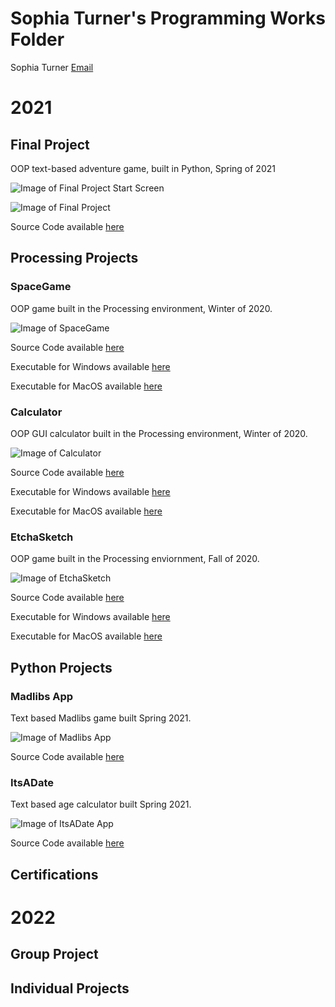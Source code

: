 # Sophia Turner's Programming Works Folder
Sophia Turner [Email](mailto:squeakerwheek@gmail.com)

# 2021

## Final Project
OOP text-based adventure game, built in Python, Spring of 2021

![Image of Final Project Start Screen](https://github.com/sophturn/ProgrammingPortfolio/blob/gh-pages/images/Final%20Project%20Start%20Screen.png?raw=true)

![Image of Final Project](https://github.com/sophturn/ProgrammingPortfolio/blob/gh-pages/images/Final%20Project.png?raw=true)

Source Code available [here](https://github.com/sophturn/ProgrammingPortfolio/tree/gh-pages/src/Python-game)

## Processing Projects

### SpaceGame
OOP game built in the Processing environment, Winter of 2020.

![Image of SpaceGame](https://github.com/sophturn/ProgrammingPortfolio/blob/gh-pages/images/spacegame.png?raw=true)

Source Code available [here](https://github.com/sophturn/ProgrammingPortfolio/tree/gh-pages/src/SpaceGame)

Executable for Windows available [here](https://github.com/sophturn/ProgrammingPortfolio/blob/gh-pages/src/SpaceGame/application.windows64.zip)

Executable for MacOS available [here](https://github.com/sophturn/ProgrammingPortfolio/blob/gh-pages/src/SpaceGame/application.macosx.zip)

### Calculator
OOP GUI calculator built in the Processing environment, Winter of 2020.

![Image of Calculator](https://github.com/sophturn/ProgrammingPortfolio/blob/gh-pages/images/calculator.png)

Source Code available [here](https://github.com/sophturn/ProgrammingPortfolio/tree/gh-pages/src/Calculator)

Executable for Windows available [here](https://github.com/sophturn/ProgrammingPortfolio/blob/gh-pages/src/Calculator/application.windows64.zip)

Executable for MacOS available [here](https://github.com/sophturn/ProgrammingPortfolio/blob/gh-pages/src/Calculator/application.macosx.zip)

### EtchaSketch
OOP game built in the Processing enviornment, Fall of 2020.

![Image of EtchaSketch](https://github.com/sophturn/ProgrammingPortfolio/blob/gh-pages/images/EtchaSketch.png)

Source Code available [here](https://github.com/sophturn/ProgrammingPortfolio/tree/gh-pages/src/EtchaSketch/Etch_A_Sketch)

Executable for Windows available [here](https://github.com/sophturn/ProgrammingPortfolio/blob/gh-pages/src/EtchaSketch/application.windows64.zip)

Executable for MacOS available [here](https://github.com/sophturn/ProgrammingPortfolio/blob/gh-pages/src/EtchaSketch/application.macosx.zip)

## Python Projects

### Madlibs App
Text based Madlibs game built Spring 2021.

![Image of Madlibs App](https://github.com/sophturn/ProgrammingPortfolio/blob/gh-pages/images/madlibsapp.png?raw=true)

Source Code available [here](https://github.com/sophturn/ProgrammingPortfolio/tree/gh-pages/src/ConsoleMadlibsApp)

### ItsADate
Text based age calculator built Spring 2021.

![Image of ItsADate App](https://github.com/sophturn/ProgrammingPortfolio/blob/gh-pages/images/ItsADate.png)

Source Code available [here](https://github.com/sophturn/ProgrammingPortfolio/tree/gh-pages/src/ItsADate)

## Certifications


# 2022

## Group Project

## Individual Projects
